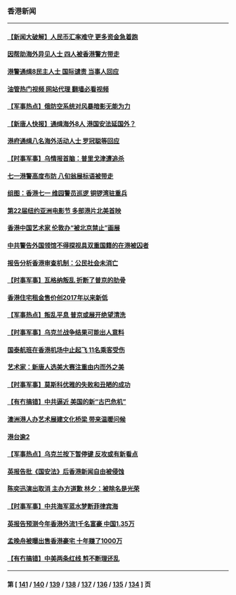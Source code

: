 ### 香港新闻
---
#### [【新闻大破解】人民币汇率难守 更多资金急着跑](../../pages/ncid1349362/n14028961.md?07060445) 
#### [因帮助海外异见人士 四人被香港警方带走](../../pages/ncid1349362/n14028884.md?07060445) 
#### [港警通缉8民主人士 国际谴责 当事人回应](../../pages/ncid1349362/n14028124.md?07060445) 
#### [油管热门视频 网站代理 翻墙必看视频](http://138.2.39.72:81/youtube.html?epic-marker?07060445)
#### [【军事热点】俄防空系统对风暴暗影无能为力](../../pages/ncid1349362/n14027879.md?07060445) 
#### [【新唐人快报】通缉海外8人 港国安法延国外？](../../pages/ncid1349362/n14027705.md?07060445) 
#### [港府通缉八名海外活动人士 罗冠聪等回应](../../pages/ncid1349362/n14027492.md?07060445) 
#### [【时事军事】乌情报首脑：普里戈津遭追杀](../../pages/ncid1349362/n14026506.md?07060445) 
#### [七一港警高度布防 八旬翁展标语被带走](../../pages/ncid1349362/n14026632.md?07060445) 
#### [组图：香港七一 维园警员巡逻 铜锣湾驻重兵](../../pages/ncid1349362/n14026337.md?07060445) 
#### [第22届纽约亚洲电影节 多部港片北美首映](../../pages/ncid1349362/n14025989.md?07060445) 
#### [香港中国艺术家 伦敦办“被北京禁止”画展](../../pages/ncid1349362/n14026315.md?07060445) 
#### [中共警告外国领馆不得探视具双重国籍的在港被囚者](../../pages/ncid1349362/n14026036.md?07060445) 
#### [报告分析香港审查机制：公民社会未消亡](../../pages/ncid1349362/n14026012.md?07060445) 
#### [【时事军事】瓦格纳叛乱 折断了普京的肋骨](../../pages/ncid1349362/n14024885.md?07060445) 
#### [香港住宅租金售价创2017年以来新低](../../pages/ncid1349362/n14024529.md?07060445) 
#### [【军事热点】叛乱平息 普京或展开绝望清洗](../../pages/ncid1349362/n14023451.md?07060445) 
#### [【时事军事】乌克兰战争结果可能出人意料](../../pages/ncid1349362/n14022506.md?07060445) 
#### [国泰航班在香港机场中止起飞 11名乘客受伤](../../pages/ncid1349362/n14021982.md?07060445) 
#### [艺术家：新唐人选美大赛注重由内而外之美](../../pages/ncid1349362/n14020608.md?07060445) 
#### [【时事军事】莫斯科优雅的失败和丑陋的成功](../../pages/ncid1349362/n14020885.md?07060445) 
#### [【有冇搞错】中共逼近 美国的新“古巴危机”](../../pages/ncid1349362/n14020883.md?07060445) 
#### [澳洲港人办艺术展建文化桥梁 带来温暖问候](../../pages/ncid1349362/n14020609.md?07060445) 
#### [港台逾2](../../pages/ncid1349362/n14020409.md?07060445) 
#### [【军事热点】乌克兰按下暂停键 反攻或有新看点](../../pages/ncid1349362/n14019570.md?07060445) 
#### [英报告批《国安法》后香港新闻自由被侵蚀](../../pages/ncid1349362/n14019560.md?07060445) 
#### [陈奕迅演出取消 主办方道歉 林夕：被除名是光荣](../../pages/ncid1349362/n14019100.md?07060445) 
#### [【时事军事】中共海军蓝水梦断菲律宾海](../../pages/ncid1349362/n14018107.md?07060445) 
#### [英报告预测今年香港外流1千名富豪 中国1.35万](../../pages/ncid1349362/n14017701.md?07060445) 
#### [孟晚舟被曝出售香港豪宅 十年赚了1000万](../../pages/ncid1349362/n14017411.md?07060445) 
#### [【有冇搞错】中美两条红线 剪不断理还乱](../../pages/ncid1349362/n14016637.md?07060445) 

---
#### 第 [ [141](./141.md?07060445) / [140](./140.md?07060445) / [139](./139.md?07060445) / [138](./138.md?07060445) / [137](./137.md?07060445) / [136](./136.md?07060445) / [135](./135.md?07060445) / [134](./134.md?07060445) ] 页
